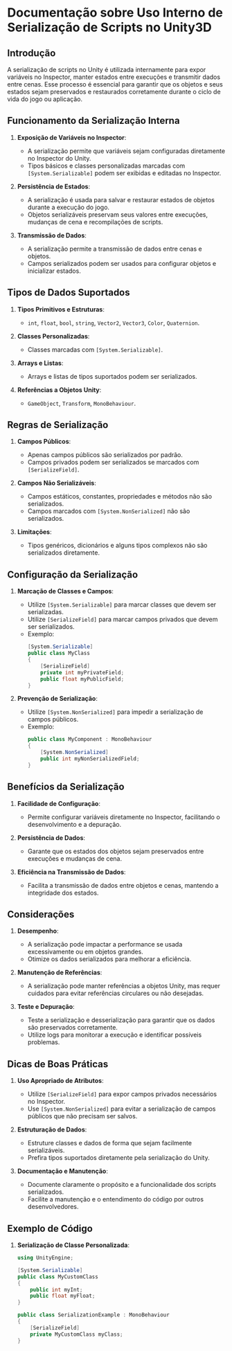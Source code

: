 
# Documentação sobre Uso Interno de Serialização de Scripts no Unity3D

## Introdução

A serialização de scripts no Unity é utilizada internamente para expor variáveis no Inspector, manter estados entre execuções e transmitir dados entre cenas. Esse processo é essencial para garantir que os objetos e seus estados sejam preservados e restaurados corretamente durante o ciclo de vida do jogo ou aplicação.

## Funcionamento da Serialização Interna

1. **Exposição de Variáveis no Inspector**:
   - A serialização permite que variáveis sejam configuradas diretamente no Inspector do Unity.
   - Tipos básicos e classes personalizadas marcadas com `[System.Serializable]` podem ser exibidas e editadas no Inspector.

2. **Persistência de Estados**:
   - A serialização é usada para salvar e restaurar estados de objetos durante a execução do jogo.
   - Objetos serializáveis preservam seus valores entre execuções, mudanças de cena e recompilações de scripts.

3. **Transmissão de Dados**:
   - A serialização permite a transmissão de dados entre cenas e objetos.
   - Campos serializados podem ser usados para configurar objetos e inicializar estados.

## Tipos de Dados Suportados

1. **Tipos Primitivos e Estruturas**:
   - `int`, `float`, `bool`, `string`, `Vector2`, `Vector3`, `Color`, `Quaternion`.

2. **Classes Personalizadas**:
   - Classes marcadas com `[System.Serializable]`.

3. **Arrays e Listas**:
   - Arrays e listas de tipos suportados podem ser serializados.

4. **Referências a Objetos Unity**:
   - `GameObject`, `Transform`, `MonoBehaviour`.

## Regras de Serialização

1. **Campos Públicos**:
   - Apenas campos públicos são serializados por padrão.
   - Campos privados podem ser serializados se marcados com `[SerializeField]`.

2. **Campos Não Serializáveis**:
   - Campos estáticos, constantes, propriedades e métodos não são serializados.
   - Campos marcados com `[System.NonSerialized]` não são serializados.

3. **Limitações**:
   - Tipos genéricos, dicionários e alguns tipos complexos não são serializados diretamente.

## Configuração da Serialização

1. **Marcação de Classes e Campos**:
   - Utilize `[System.Serializable]` para marcar classes que devem ser serializadas.
   - Utilize `[SerializeField]` para marcar campos privados que devem ser serializados.
   - Exemplo:
     ```csharp
     [System.Serializable]
     public class MyClass
     {
         [SerializeField]
         private int myPrivateField;
         public float myPublicField;
     }
     ```

2. **Prevenção de Serialização**:
   - Utilize `[System.NonSerialized]` para impedir a serialização de campos públicos.
   - Exemplo:
     ```csharp
     public class MyComponent : MonoBehaviour
     {
         [System.NonSerialized]
         public int myNonSerializedField;
     }
     ```

## Benefícios da Serialização

1. **Facilidade de Configuração**:
   - Permite configurar variáveis diretamente no Inspector, facilitando o desenvolvimento e a depuração.

2. **Persistência de Dados**:
   - Garante que os estados dos objetos sejam preservados entre execuções e mudanças de cena.

3. **Eficiência na Transmissão de Dados**:
   - Facilita a transmissão de dados entre objetos e cenas, mantendo a integridade dos estados.

## Considerações

1. **Desempenho**:
   - A serialização pode impactar a performance se usada excessivamente ou em objetos grandes.
   - Otimize os dados serializados para melhorar a eficiência.

2. **Manutenção de Referências**:
   - A serialização pode manter referências a objetos Unity, mas requer cuidados para evitar referências circulares ou não desejadas.

3. **Teste e Depuração**:
   - Teste a serialização e desserialização para garantir que os dados são preservados corretamente.
   - Utilize logs para monitorar a execução e identificar possíveis problemas.

## Dicas de Boas Práticas

1. **Uso Apropriado de Atributos**:
   - Utilize `[SerializeField]` para expor campos privados necessários no Inspector.
   - Use `[System.NonSerialized]` para evitar a serialização de campos públicos que não precisam ser salvos.

2. **Estruturação de Dados**:
   - Estruture classes e dados de forma que sejam facilmente serializáveis.
   - Prefira tipos suportados diretamente pela serialização do Unity.

3. **Documentação e Manutenção**:
   - Documente claramente o propósito e a funcionalidade dos scripts serializados.
   - Facilite a manutenção e o entendimento do código por outros desenvolvedores.

## Exemplo de Código

1. **Serialização de Classe Personalizada**:
   ```csharp
   using UnityEngine;

   [System.Serializable]
   public class MyCustomClass
   {
       public int myInt;
       public float myFloat;
   }

   public class SerializationExample : MonoBehaviour
   {
       [SerializeField]
       private MyCustomClass myClass;
   }
   ```
